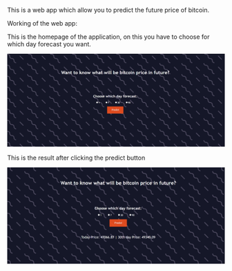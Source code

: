 This is a web app which allow you to predict the future price of bitcoin.

Working of the web app: 

This is the homepage of the application, on this you have to choose for which day forecast you want.


![alt text](https://github.com/itsravneet/Bitcoin-Price-Prediction/blob/main/images/ss1.png?raw=true)



This is the result after clicking the predict button


![alt text](https://github.com/itsravneet/Bitcoin-Price-Prediction/blob/main/images/ss2.png?raw=true)
